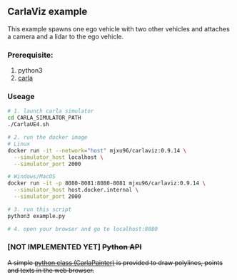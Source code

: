 
## CarlaViz example

This example spawns one ego vehicle with two other vehicles and attaches a camera and a lidar to the ego vehicle.

### Prerequisite:
1. python3
2. [carla](https://pypi.org/project/carla/)

### Useage
```bash
# 1. launch carla simulator
cd CARLA_SIMULATOR_PATH
./CarlaUE4.sh

# 2. run the docker image
# Linux
docker run -it --network="host" mjxu96/carlaviz:0.9.14 \
  --simulator_host localhost \
  --simulator_port 2000

# Windows/MacOS
docker run -it -p 8080-8081:8080-8081 mjxu96/carlaviz:0.9.14 \
  --simulator_host host.docker.internal \
  --simulator_port 2000

# 3. run this script
python3 example.py

# 4. open your browser and go to localhost:8080
```

### [NOT IMPLEMENTED YET] ~~Python API~~
~~A simple [python class (CarlaPainter)](./carla_painter.py) is provided to draw polylines, points and texts in the web browser.~~
